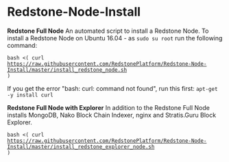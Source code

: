 # Redstone-Node-Install
**Redstone Full Node**
An automated script to install a Redstone Node. To install a Redstone Node on Ubuntu 16.04 - as <code>sudo su root</code> run the following command:

<code>bash <( curl https://raw.githubusercontent.com/RedstonePlatform/Redstone-Node-Install/master/install_redstone_node.sh )</code>

If you get the error "bash: curl: command not found", run this first: <code>apt-get -y install curl</code>

**Redstone Full Node with Explorer**
In addition to the Redstone Full Node installs MongoDB, Nako Block Chain Indexer, nginx and Stratis.Guru Block Explorer.

<code>bash <( curl https://raw.githubusercontent.com/RedstonePlatform/Redstone-Node-Install/master/install_redstone_explorer_node.sh )</code>

